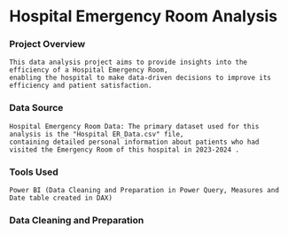 # Hospital Emergency Room Analysis


### Project Overview
    This data analysis project aims to provide insights into the efficiency of a Hospital Emergency Room, 
    enabling the hospital to make data-driven decisions to improve its efficiency and patient satisfaction.

### Data Source
    Hospital Emergency Room Data: The primary dataset used for this analysis is the "Hospital ER_Data.csv" file, 
    containing detailed personal information about patients who had visited the Emergency Room of this hospital in 2023-2024 .

### Tools Used
    Power BI (Data Cleaning and Preparation in Power Query, Measures and Date table created in DAX)

### Data Cleaning and Preparation

    
